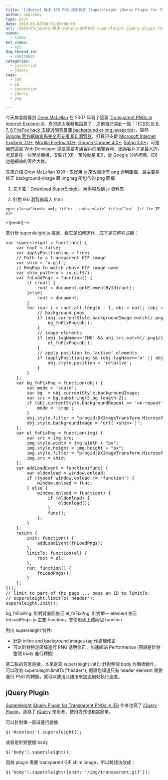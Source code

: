 ```yaml
---
title: '[jQuery] 解決 IE6 PNG 透明背景 (Supersleight jQuery Plugin for Transparent PNGs in IE6)'
author: appleboy
type: post
date: 2010-05-02T08:56:05+00:00
url: /2010/05/jquery-解決-ie6-png-透明背景-supersleight-jquery-plugin-for-transparent-pngs-in-ie6/
views:
  - 12404
bot_views:
  - 622
dsq_thread_id:
  - 246750635
categories:
  - javascript
  - jQuery
tags:
  - CSS
  - IE
  - javascript
  - jQuery
  - png

---
```

今天無意間看到 [Drew McLellan][1] 在 2007 年寫了這篇 [Transparent PNGs in Internet Explorer 6][2]，真的是太晚發現這篇了，之前自己寫到一篇：『[[CSS] IE 6, 7, 8 FireFox hack 支援透明背景圖 background or img javascript][3]』，雖然 [Google 官方網站宣佈完全不支援 IE6 瀏覽器][4]，打算只支援 [Microsoft Internet Explorer 7.0+][5], [Mozilla Firefox 3.0+][6], [Google Chrome 4.0+][7], [Safari 3.0+][8]，可是我們這些 Web Developer 還是需要考慮客戶的瀏覽器阿，因為客戶才是最大的，尤其是在一些學術機構，安裝好 XP，預設就是 IE6，從 Google 分析裡面，IE6 也是網站的客戶大群。

先來介紹 Drew McLellan 寫的一支好用 js 來改善所有 png 透明圖檔，最主要是修正 background-image 跟 img tag 所包含的 png 圖檔

  1. 先下載：[Download SuperSleight][9]，解壓縮放到 js 資料夾

  2. 針對 IE6 瀏覽器寫入 html 
    
    <pre class="brush: xml; title: ; notranslate" title=""><!--[if lte IE 6]>
<script type="text/javascript" src="supersleight-min.js"></script>
<![endif]-->
</pre>

來分析 supersleight.js 檔案，看它是如何運作，底下是完整程式碼：

<pre class="brush: jscript; title: ; notranslate" title="">var supersleight = function() {
    var root = false;
    var applyPositioning = true;
    // Path to a transparent GIF image
    var shim = 'x.gif';
    // RegExp to match above GIF image name
    var shim_pattern = /x&#46;gif$/i;
    var fnLoadPngs = function() {
        if (root) {
            root = document.getElementById(root);
        }else{
            root = document;
        }
        for (var i = root.all.length - 1, obj = null; (obj = root.all<em></em>); i--) {
            // background pngs
            if (obj.currentStyle.backgroundImage.match(/&#46;png/i) !== null) {
                bg_fnFixPng(obj);
            }
            // image elements
            if (obj.tagName=='IMG' && obj.src.match(/&#46;png$/i) !== null){
                el_fnFixPng(obj);
            }
            // apply position to 'active' elements
            if (applyPositioning && (obj.tagName=='A' || obj.tagName=='INPUT') && obj.style.position === ''){
                obj.style.position = 'relative';
            }
        }
    };
    var bg_fnFixPng = function(obj) {
        var mode = 'scale';
        var bg  = obj.currentStyle.backgroundImage;
        var src = bg.substring(5,bg.length-2);
        if (obj.currentStyle.backgroundRepeat == 'no-repeat') {
            mode = 'crop';
        }
        obj.style.filter = "progid:DXImageTransform.Microsoft.AlphaImageLoader(src='" + src + "', sizingMethod='" + mode + "')";
        obj.style.backgroundImage = 'url('+shim+')';
    };
    var el_fnFixPng = function(img) {
        var src = img.src;
        img.style.width = img.width + "px";
        img.style.height = img.height + "px";
        img.style.filter = "progid:DXImageTransform.Microsoft.AlphaImageLoader(src='" + src + "', sizingMethod='scale')";
        img.src = shim;
    };
    var addLoadEvent = function(func) {
        var oldonload = window.onload;
        if (typeof window.onload != 'function') {
            window.onload = func;
        } else {
            window.onload = function() {
                if (oldonload) {
                    oldonload();
                }
                func();
            };
        }
    };
    return {
        init: function() {
            addLoadEvent(fnLoadPngs);
        },
        limitTo: function(el) {
            root = el;
        },
        run: function() {
            fnLoadPngs();
        }
    };
}();
// limit to part of the page ... pass an ID to limitTo:
// supersleight.limitTo('header');
supersleight.init();
</pre>

bg\_fnFixPng: 針對背景圖修正 el\_fnFixPng: 針對單一 element 修正 fnLoadPngs: js 主要 function，會使用到上述兩個 function

列出 supersleight 特性:

  * 針對 inline and background images tag 作處理修正
  * 可以針對特定區域進行 PNG 透明修正，加速網站 Performence (預設是針對整個 body 進行轉換)

第二點的意思是說，本來是寫 supersleight.init(); 針對整個 body 作轉換動作，可以改為 supersleight.limitTo("header"); 假設您知道只有 header element 需要進行 PNG 的轉換，就可以使用此語法來加速網站執行速度。

## jQuery Plugin

[Supersleight jQuery Plugin for Transparent PNGs in IE6][10] 作者也寫了 [jQuery Plugin][11]，造福了 [jQuery][12] 使用者，使用方式也相當簡單。

可以針對單一區域進行變換 

<pre class="brush: jscript; title: ; notranslate" title="">$('#content').supersleight();</pre> 或者是針對整個 body 

<pre class="brush: jscript; title: ; notranslate" title="">$('body').supersleight();</pre> 因為 plugin 需要 transparent GIF shim image，所以將語法改成： 

<pre class="brush: jscript; title: ; notranslate" title="">$('body').supersleight({shim: '/img/transparent.gif'});</pre>

 [1]: http://24ways.org/
 [2]: http://24ways.org/2007/supersleight-transparent-png-in-ie6
 [3]: http://blog.wu-boy.com/2010/04/06/2110/
 [4]: http://googleenterprise.blogspot.com/2010/01/modern-browsers-for-modern-applications.html
 [5]: http://www.microsoft.com/windows/Internet-explorer/default.aspx
 [6]: http://www.mozilla.com/en-US/firefox/firefox.html
 [7]: http://www.google.com/chrome?brand=CHFV
 [8]: http://www.apple.com/safari/
 [9]: http://24ways.org/code/supersleight-transparent-png-in-ie6/supersleight.zip
 [10]: http://allinthehead.com/retro/338/supersleight-jquery-plugin
 [11]: http://plugins.jquery.com/
 [12]: http://jquery.com/
